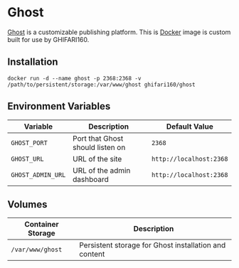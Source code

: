 # Ghost

[Ghost][ghost-org] is a customizable publishing platform. This is
[Docker][docker] image is custom built for use by GHIFARI160.

## Installation

```
docker run -d --name ghost -p 2368:2368 -v /path/to/persistent/storage:/var/www/ghost ghifari160/ghost
```

## Environment Variables

| Variable          | Description                      | Default Value           |
|-------------------|----------------------------------|-------------------------|
| `GHOST_PORT`      | Port that Ghost should listen on | `2368`                  |
| `GHOST_URL`       | URL of the site                  | `http://localhost:2368` |
| `GHOST_ADMIN_URL` | URL of the admin dashboard       | `http://localhost:2368` |

## Volumes

| Container Storage | Description                                           |
|-------------------|-------------------------------------------------------|
| `/var/www/ghost`  | Persistent storage for Ghost installation and content |

[ghost-org]: https://ghost.org
[docker]: https://docker.com
